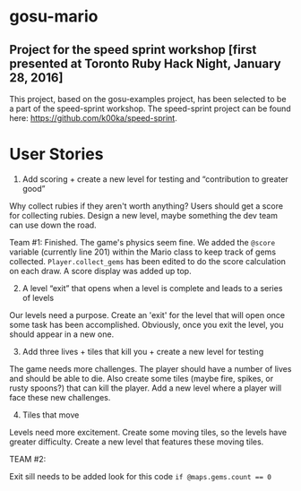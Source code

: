 # gosu-mario
## Project for the speed sprint workshop [first presented at Toronto Ruby Hack Night, January 28, 2016]

This project, based on the gosu-examples project, has been selected to be a part of the speed-sprint workshop.
The speed-sprint project can be found here: https://github.com/k00ka/speed-sprint.

# User Stories
1. Add scoring + create a new level for testing and “contribution to greater good”

  Why collect rubies if they aren't worth anything? Users should get a score for collecting rubies. Design a new level, maybe something the dev team can use down the road.

  Team #1: Finished. The game's physics seem fine. We added the ```@score``` variable (currently line 201) within the Mario class to keep track of gems collected. ```Player.collect_gems``` has been edited to do the score calculation on each draw. A score display was added up top.

2. A level “exit” that opens when a level is complete and leads to a series of levels

  Our levels need a purpose. Create an 'exit' for the level that will open once some task has been accomplished. Obviously, once you exit the level, you should appear in a new one.

3. Add three lives + tiles that kill you + create a new level for testing

  The game needs more challenges. The player should have a number of lives and should be able to die. Also create some tiles (maybe fire, spikes, or rusty spoons?) that can kill the player. Add a new level where a player will face these new challenges.

4. Tiles that move

  Levels need more excitement. Create some moving tiles, so the levels have greater difficulty. Create a new level that features these moving tiles.

TEAM #2:

Exit sill needs to be added look for this code ```if @maps.gems.count == 0```
